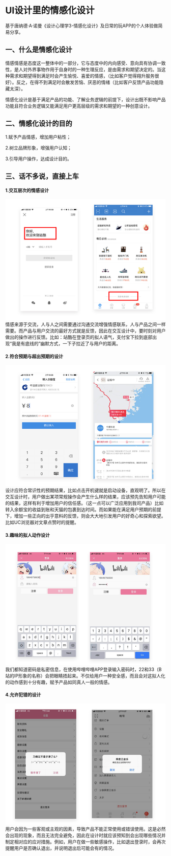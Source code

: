 # UI设计里的情感化设计  

基于唐纳德·A·诺曼《设计心理学3-情感化设计》及日常的玩APP的个人体验做简易分享。

## 一、什么是情感化设计
情感情感是态度这一整体中的一部分，它与态度中的内向感受、意向具有协调一致性，是人对外界事物作用于自身时的一种生理反应，是由需求和期望决定的。当这种需求和期望得到满足时会产生愉悦、喜爱的情感，（比如客户觉得翔升服务很好）。反之，在得不到满足时会散发苦恼、厌恶的情绪（比如客户反馈产品功能隐藏太深）。

情感化设计是基于满足产品的功能、了解业务逻辑的前提下，设计出既不影响产品功能且符合业务逻辑又能满足用户更高层级的需求和期望的一种创意设计。

## 二、情感化设计的目的
1.赋予产品情感，增加用户粘性；

2.树立品牌形象，增强用户认知；

3.引导用户操作，达成设计目的。

## 三、话不多说，直接上车
#### 1.交互层次的情感设计
![avatar](1.jpg/) 
情感来源于交流，人与人之间需要通过沟通交流增强情感联系，人与产品之间一样需要。而产品与用户交流的最好方式就是反馈，因此在交互设计中，要时刻对用户做出的操作进行反馈。比如：站酷在登录页的拟人语气，支付宝下拉到底部出现“我是有底线的”幽默方式，一下子拉近了与用户的距离。

#### 2.符合预期与超出预期的设计
![avatar](2.jpg/) 
设计应符合常识性的预期结果，比如点击开机键就是启动设备，直观明了。所以在交互设计时，用户做出某项常规操作会产生什么样的结果，应该预先告知用户可能的结果，这样有利于增加用户的信任感。（这一点可以广泛应用到我司产品）比如转入余额宝的收益到账和天猫的包裹到达时间。而如果能在满足用户预期的前提下，增加一些正向的出乎意料的反馈，则会大大地引发用户的好奇心和探索欲望。比如UC浏览器对文章点赞时的提醒。

#### 3.趣味的拟人动作设计
![avatar](3.jpg/) 
我们都知道密码是私密信息，在使用哔哩哔哩APP登录输入密码时，22和33（B站的IP形象的名称）会把眼睛捂起来。不仅给用户一种安全感，而且会对这拟人化的动作感到十分有趣，赋予产品如同真人一般的情感。

#### 4.允许犯错的设计
![avatar](4.jpg/)
用户会因为一些客观或主观的因素，导致产品不能正常使用或错误使用。这是必然会出现的现象，而且无法完全避免，因此在设计时就应该预知到会出现哪些情况并制定相对应的应对措施。例如，用户在做一些敏感操作，比如退出登录时，会再次提醒用户是否确认退出，并说明退出后可能会有的情况。